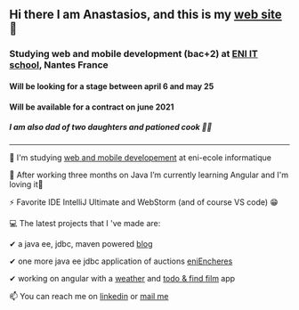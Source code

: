 ## Hi there I am Anastasios, and this is my [web site](https://www.anastasios-arvanitis.info) 👋
### Studying web and mobile development (bac+2) at [ENI IT school](https://www.eni-ecole.fr/), Nantes France 
#### Will be looking for a stage between april 6 and may 25
#### Will be available for a contract on june 2021 
##### I am also dad of two daughters and pationed cook 👨‍🍳


---



🔭 I'm studying [web and mobile developement](https://www.eni-ecole.fr/formation/developpeur-euse-web-et-web-mobile) at eni-ecole informatique  

🌱 After working three months on Java I’m currently learning Angular and I'm loving it💜

⚡ Favorite IDE IntelliJ Ultimate and WebStorm (and of course VS code) 😁

💻 The latest projects that I 've made are: 

✔ a java ee, jdbc, maven powered [blog](https://github.com/AnastasiosArvanitis/blog)
     
✔ one more java ee jdbc application of auctions [eniEncheres](https://github.com/AnastasiosArvanitis/eniEncheres)
     
✔ working on angular with a [weather](https://github.com/AnastasiosArvanitis/angular-weather) and [todo & find film](https://github.com/AnastasiosArvanitis/angular-weather) app

📫 You can reach me on [linkedin](https://www.linkedin.com/in/anastasiosarvanitis/) or [mail me](https://anastasios-arvanitis.info/Contact)

 
<!--
**AnastasiosArvanitis/AnastasiosArvanitis** is a ✨ _special_ ✨ repository because its `README.md` (this file) appears on your GitHub profile.

Here are some ideas to get you started:
- 👯 I’m looking to collaborate on ...
- 🤔 I’m looking for help with ...
- 💬 Ask me about ...
- 📫 How to reach me: ...
- 😄 Pronouns: ...
- ⚡ Fun fact: ...
-->
